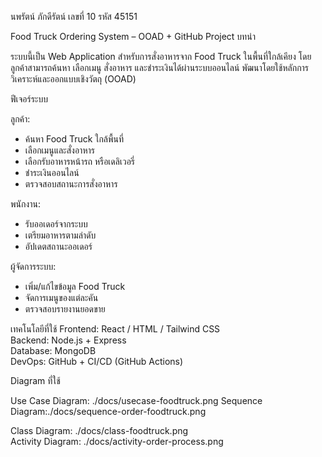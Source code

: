 นพรัตน์ ภักดีรัตน์ เลขที่ 10 รหัส 45151

Food Truck Ordering System – OOAD + GitHub Project
บทนำ

ระบบนี้เป็น Web Application สำหรับการสั่งอาหารจาก Food Truck ในพื้นที่ใกล้เคียง โดยลูกค้าสามารถค้นหา เลือกเมนู สั่งอาหาร และชำระเงินได้ผ่านระบบออนไลน์ พัฒนาโดยใช้หลักการวิเคราะห์และออกแบบเชิงวัตถุ (OOAD)

 ฟีเจอร์ระบบ

ลูกค้า:
  - ค้นหา Food Truck ใกล้พื้นที่
  - เลือกเมนูและสั่งอาหาร
  - เลือกรับอาหารหน้ารถ หรือเดลิเวอรี่
  - ชำระเงินออนไลน์
  - ตรวจสอบสถานะการสั่งอาหาร

พนักงาน:
  - รับออเดอร์จากระบบ
  - เตรียมอาหารตามลำดับ
  - อัปเดตสถานะออเดอร์

ผู้จัดการระบบ:
  - เพิ่ม/แก้ไขข้อมูล Food Truck
  - จัดการเมนูของแต่ละคัน
  - ตรวจสอบรายงานยอดขาย

เทคโนโลยีที่ใช้
Frontend: React / HTML / Tailwind CSS  
Backend: Node.js + Express  
Database: MongoDB  
DevOps: GitHub + CI/CD (GitHub Actions)

Diagram ที่ใช้

 Use Case Diagram: ./docs/usecase-foodtruck.png
Sequence Diagram:./docs/sequence-order-foodtruck.png

Class Diagram: ./docs/class-foodtruck.png  
Activity Diagram: ./docs/activity-order-process.png
